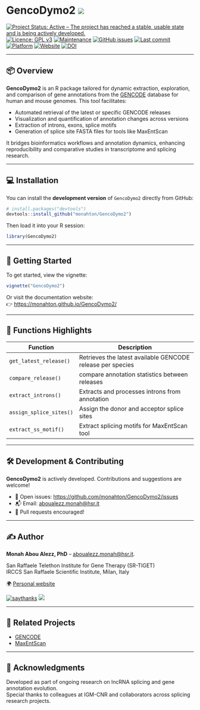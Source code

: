 
<!-- README.md is generated from README.Rmd. Please edit that file -->

# GencoDymo2 <img src="https://img.shields.io/badge/version-1.0.1-blue.svg" align="bottom" />

[![Project Status: Active – The project has reached a stable, usable
state and is being actively
developed.](https://www.repostatus.org/badges/latest/active.svg)](https://www.repostatus.org/#active)
[![Licence: GPL
v3](https://img.shields.io/badge/license-GPL--3-blue.svg)](https://www.gnu.org/licenses/gpl-3.0)
[![Maintenance](https://img.shields.io/badge/Maintained%3F-yes-green.svg)](https://github.com/monahton)
[![GitHub
issues](https://img.shields.io/github/issues/monahton/GencoDymo2)](https://github.com/monahton/GencoDymo2/issues)
[![Last
commit](https://img.shields.io/github/last-commit/monahton/GencoDymo2)](https://github.com/monahton/GencoDymo2/commits/main)
[![Platform](https://img.shields.io/badge/platform-all-green)](https://cran.r-project.org/)
[![Website](https://img.shields.io/badge/docs-website-blue)](https://monahton.github.io/GencoDymo2/)
[![DOI](https://zenodo.org/badge/DOI/10.5281/zenodo.15302316.svg)](https://doi.org/10.5281/zenodo.15302316)

------------------------------------------------------------------------

## 📦 Overview

**GencoDymo2** is an R package tailored for dynamic extraction,
exploration, and comparison of gene annotations from the
[GENCODE](https://www.gencodegenes.org) database for human and mouse
genomes. This tool facilitates:

- Automated retrieval of the latest or specific GENCODE releases
- Visualization and quantification of annotation changes across versions
- Extraction of introns, exons, splice motifs
- Generation of splice site FASTA files for tools like MaxEntScan

It bridges bioinformatics workflows and annotation dynamics, enhancing
reproducibility and comparative studies in transcriptome and splicing
research.

------------------------------------------------------------------------

## 💻 Installation

You can install the **development version** of `GencoDymo2` directly
from GitHub:

``` r
# install.packages("devtools")
devtools::install_github("monahton/GencoDymo2")
```

Then load it into your R session:

``` r
library(GencoDymo2)
```

------------------------------------------------------------------------

## 🚀 Getting Started

To get started, view the vignette:

``` r
vignette("GencoDymo2")
```

Or visit the documentation website:  
👉 <https://monahton.github.io/GencoDymo2/>

------------------------------------------------------------------------

## 📁 Functions Highlights

| Function | Description |
|----|----|
| `get_latest_release()` | Retrieves the latest available GENCODE release per species |
| `compare_release()` | compare annotation statistics between releases |
| `extract_introns()` | Extracts and processes introns from annotation |
| `assign_splice_sites()` | Assign the donor and acceptor splice sites |
| `extract_ss_motif()` | Extract splicing motifs for MaxEntScan tool |

------------------------------------------------------------------------

## 🛠️ Development & Contributing

**GencoDymo2** is actively developed. Contributions and suggestions are
welcome!

- 🔧 Open issues: <https://github.com/monahton/GencoDymo2/issues>
- 📬 Email: <aboualezz.monah@hsr.it>
- 🤝 Pull requests encouraged!

------------------------------------------------------------------------

## :writing_hand: Author

**Monah Abou Alezz, PhD** – <aboualezz.monah@hsr.it>.

San Raffaele Telethon Institute for Gene Therapy (SR-TIGET)  
IRCCS San Raffaele Scientific Institute, Milan, Italy

🌍 [Personal website](https://monahton.github.io)

[![saythanks](https://img.shields.io/badge/say-thanks-ff69b4.svg)](https://saythanks.io/to/monahton)
[![](https://img.shields.io/badge/follow%20me%20on-LinkedIn-blue.svg)](https://linkedin.com/in/monah-abou-alezz-phd-06a948ba)

------------------------------------------------------------------------

## 🧪 Related Projects

- [GENCODE](https://www.gencodegenes.org)
- [MaxEntScan](http://hollywood.mit.edu/burgelab/maxent/Xmaxentscan_scoreseq.html)

------------------------------------------------------------------------

## 📣 Acknowledgments

Developed as part of ongoing research on lncRNA splicing and gene
annotation evolution.  
Special thanks to colleagues at IGM-CNR and collaborators across
splicing research projects.
